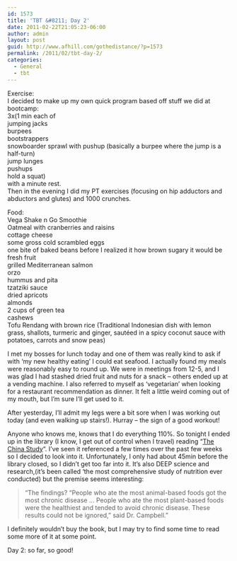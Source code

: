 ```yaml
---
id: 1573
title: 'TBT &#8211; Day 2'
date: 2011-02-22T21:05:23-06:00
author: admin
layout: post
guid: http://www.afhill.com/gothedistance/?p=1573
permalink: /2011/02/tbt-day-2/
categories:
  - General
  - tbt
---
```

Exercise:  
I decided to make up my own quick program based off stuff we did at bootcamp:  
3x(1 min each of  
jumping jacks  
burpees  
bootstrappers  
snowboarder sprawl with pushup (basically a burpee where the jump is a half-turn)  
jump lunges  
pushups  
hold a squat)  
with a minute rest.  
Then in the evening I did my PT exercises (focusing on hip adductors and abductors and glutes) and 1000 crunches. 

Food:  
Vega Shake n Go Smoothie  
Oatmeal with cranberries and raisins  
cottage cheese  
some gross cold scrambled eggs  
one bite of baked beans before I realized it how brown sugary it would be  
fresh fruit  
grilled Mediterranean salmon  
orzo  
hummus and pita  
tzatziki sauce  
dried apricots  
almonds  
2 cups of green tea  
cashews  
Tofu Rendang with brown rice (Traditional Indonesian dish with lemon grass, shallots, turmeric and ginger, sautéed in a spicy coconut sauce with potatoes, carrots and snow peas)

I met my bosses for lunch today and one of them was really kind to ask if with &#8216;my new healthy eating&#8217; I could eat seafood. I actually found my meals were reasonably easy to round up. We were in meetings from 12-5, and I was glad I had stashed dried fruit and nuts for a snack &#8211; others ended up at a vending machine. I also referred to myself as &#8216;vegetarian&#8217; when looking for a restaurant recommendation as dinner. It felt a little weird coming out of my mouth, but I&#8217;m sure I&#8217;ll get used to it.

After yesterday, I&#8217;ll admit my legs were a bit sore when I was working out today (and even walking up stairs!). Hurray &#8211; the sign of a good workout!

Anyone who knows me, knows that I do everything 110%. So tonight I ended up in the library (I know, I get out of control when I travel) reading &#8220;[The China Study](http://www.thechinastudy.com/)&#8220;. I&#8217;ve seen it referenced a few times over the past few weeks so I decided to look into it. Unfortunately, I only had about 45min before the library closed, so I didn&#8217;t get too far into it. It&#8217;s also DEEP science and research,(it&#8217;s been called &#8216;the most comprehensive study of nutrition ever conducted) but the premise seems interesting: 

> &#8220;The findings? &#8220;People who ate the most animal-based foods got the most chronic disease &#8230; People who ate the most plant-based foods were the healthiest and tended to avoid chronic disease. These results could not be ignored,&#8221; said Dr. Campbell.&#8221;

I definitely wouldn&#8217;t buy the book, but I may try to find some time to read some more of it at some point. 

Day 2: so far, so good!